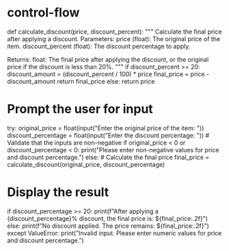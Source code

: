 # control-flow
def calculate_discount(price, discount_percent):
    """
    Calculate the final price after applying a discount.
    Parameters:
    price (float): The original price of the item.
    discount_percent (float): The discount percentage to apply.

  Returns:
    float: The final price after applying the discount, or the original price if the discount is less than 20%.
    """
    if discount_percent >= 20:
        discount_amount = (discount_percent / 100) * price
        final_price = price - discount_amount
        return final_price
    else:
        return price

# Prompt the user for input
try:
    original_price = float(input("Enter the original price of the item: "))
    discount_percentage = float(input("Enter the discount percentage: "))
    # Validate that the inputs are non-negative
    if original_price < 0 or discount_percentage < 0:
        print("Please enter non-negative values for price and discount percentage.")
    else:
        # Calculate the final price
        final_price = calculate_discount(original_price, discount_percentage)
   # Display the result
   if discount_percentage >= 20:
            print(f"After applying a {discount_percentage}% discount, the final price is: ${final_price:.2f}")
        else:
            print(f"No discount applied. The price remains: ${final_price:.2f}")
except ValueError:
    print("Invalid input. Please enter numeric values for price and discount percentage.")
